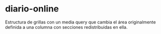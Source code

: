 # diario-online
Estructura de grillas con un media query que cambia el área originalmente definida a una columna con secciones redistribuidas en ella. 

